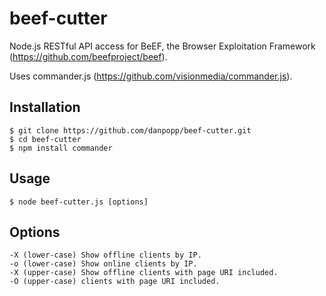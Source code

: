 beef-cutter
===========

Node.js RESTful API access for BeEF, the Browser Exploitation Framework (https://github.com/beefproject/beef).

Uses commander.js (https://github.com/visionmedia/commander.js).

## Installation
    $ git clone https://github.com/danpopp/beef-cutter.git
    $ cd beef-cutter
    $ npm install commander
    
## Usage
    $ node beef-cutter.js [options] 
    
## Options
    -X (lower-case) Show offline clients by IP.
    -o (lower-case) Show online clients by IP.
    -X (upper-case) Show offline clients with page URI included.
    -O (upper-case) clients with page URI included.
  
